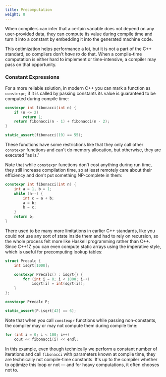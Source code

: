 ```yaml
---
title: Precomputation
weight: 8
---
```


When compilers can infer that a certain variable does not depend on any user-provided data, they can compute its value during compile time and turn it into a constant by embedding it into the generated machine code.

This optimization helps performance a lot, but it is not a part of the C++ standard, so compilers don't *have to* do that. When a compile-time computation is either hard to implement or time-intensive, a compiler may pass on that opportunity.

### Constant Expressions

For a more reliable solution, in modern C++ you can mark a function as `constexpr`; if it is called by passing constants its value is guaranteed to be computed during compile time:

```c++
constexpr int fibonacci(int n) {
    if (n <= 2)
        return 1;
    return fibonacci(n - 1) + fibonacci(n - 2);
}

static_assert(fibonacci(10) == 55);
```

These functions have some restrictions like that they only call other `constexpr` functions and can't do memory allocation, but otherwise, they are executed "as is."

Note that while `constexpr` functions don't cost anything during run time, they still increase compilation time, so at least remotely care about their efficiency and don't put something NP-complete in them:

```c++
constexpr int fibonacci(int n) {
    int a = 1, b = 1;
    while (n--) {
        int c = a + b;
        a = b;
        b = c;
    }
    return b;
}
```

There used to be many more limitations in earlier C++ standards, like you could not use any sort of state inside them and had to rely on recursion, so the whole process felt more like Haskell programming rather than C++. Since C++17, you can even compute static arrays using the imperative style, which is useful for precomputing lookup tables:

```c++
struct Precalc {
    int isqrt[1000];

    constexpr Precalc() : isqrt{} {
        for (int i = 0; i < 1000; i++)
            isqrt[i] = int(sqrt(i));
    }
};

constexpr Precalc P;

static_assert(P.isqrt[42] == 6);
```

Note that when you call `constexpr` functions while passing non-constants, the compiler may or may not compute them during compile time:

```c++
for (int i = 0; i < 100; i++)
    cout << fibonacci(i) << endl;
```

In this example, even though technically we perform a constant number of iterations and call `fibonacci` with parameters known at compile time, they are technically not compile-time constants. It's up to the compiler whether to optimize this loop or not — and for heavy computations, it often chooses not to.

<!--

### Code Generation

There are plenty of languages that support computing *data* during compile time, but none can produce efficient code at all times.

One huge example is generating lexers and parsers: which is usually done in.

For example, CUDA and OpenCL are mostly C, and have no support for metaprogramming.

At some point (and perhaps to this day), these languages had no way to unroll loops, so people would write a [jinja template](https://jinja.palletsprojects.com/en/3.0.x/), call the thing from Python, and then compile.

It is not uncommon to use a templating engine to generate code. For example, CUDA (a GPU programming language) has no loop unrolling

-->
